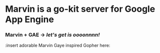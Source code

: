 # Marvin is a go-kit server for Google App Engine
### Marvin + GAE -> _let's get is oooonnnn!_
:insert adorable Marvin Gaye inspired Gopher here:

